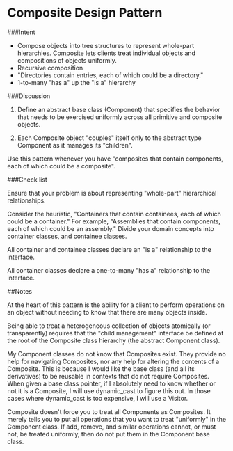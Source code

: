 # Composite Design Pattern

###Intent
 
- Compose objects into tree structures to represent whole-part hierarchies. Composite lets clients treat individual 
objects and compositions of objects uniformly.
- Recursive composition
- "Directories contain entries, each of which could be a directory."
- 1-to-many "has a" up the "is a" hierarchy


###Discussion

1) Define an abstract base class (Component) that specifies the behavior that needs to be exercised uniformly across all 
primitive and composite objects.

2) Each Composite object "couples" itself only to the abstract type Component as it manages its "children".

Use this pattern whenever you have "composites that contain components, each of which could be a composite".


###Check list

Ensure that your problem is about representing "whole-part" hierarchical relationships.

Consider the heuristic, "Containers that contain containees, each of which could be a container." For example, 
"Assemblies that contain components, each of which could be an assembly." Divide your domain concepts into container 
classes, and containee classes.

All container and containee classes declare an "is a" relationship to the interface.

All container classes declare a one-to-many "has a" relationship to the interface.

##Notes

At the heart of this pattern is the ability for a client to perform operations on an object without needing to know 
that there are many objects inside.

Being able to treat a heterogeneous collection of objects atomically (or transparently) requires that the "child 
management" interface be defined at the root of the Composite class hierarchy (the abstract Component class).
 
My Component classes do not know that Composites exist. They provide no help for navigating Composites, nor any help for
altering the contents of a Composite. This is because I would like the base class (and all its derivatives) to be 
reusable in contexts that do not require Composites. When given a base class pointer, if I absolutely need to know 
whether or not it is a Composite, I will use  dynamic_cast to figure this out. In those cases where dynamic_cast is too 
expensive, I will use a Visitor.

Composite doesn't force you to treat all Components as Composites. It merely tells you to put all operations that you 
want to treat "uniformly" in the Component class. If add, remove, and similar operations cannot, or must not, be treated
 uniformly, then do not put them in the Component base class. 
